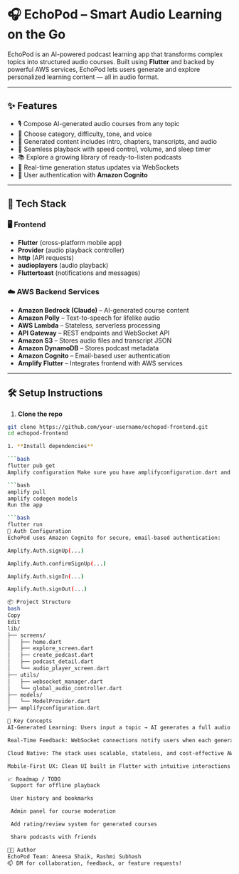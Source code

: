 # 🎧 EchoPod – Smart Audio Learning on the Go

EchoPod is an AI-powered podcast learning app that transforms complex topics into structured audio courses. Built using **Flutter** and backed by powerful AWS services, EchoPod lets users generate and explore personalized learning content — all in audio format.

---

## ✨ Features

- 🎙️ Compose AI-generated audio courses from any topic
- 🧠 Choose category, difficulty, tone, and voice
- 📝 Generated content includes intro, chapters, transcripts, and audio
- 🔁 Seamless playback with speed control, volume, and sleep timer
- 📚 Explore a growing library of ready-to-listen podcasts
- 💬 Real-time generation status updates via WebSockets
- 🔐 User authentication with **Amazon Cognito**

---

## 🚀 Tech Stack

### 🖥️ Frontend
- **Flutter** (cross-platform mobile app)
- **Provider** (audio playback controller)
- **http** (API requests)
- **audioplayers** (audio playback)
- **Fluttertoast** (notifications and messages)

### ☁️ AWS Backend Services
- **Amazon Bedrock (Claude)** – AI-generated course content
- **Amazon Polly** – Text-to-speech for lifelike audio
- **AWS Lambda** – Stateless, serverless processing
- **API Gateway** – REST endpoints and WebSocket API
- **Amazon S3** – Stores audio files and transcript JSON
- **Amazon DynamoDB** – Stores podcast metadata
- **Amazon Cognito** – Email-based user authentication
- **Amplify Flutter** – Integrates frontend with AWS services

---

## 🛠️ Setup Instructions

1. **Clone the repo**
```bash
git clone https://github.com/your-username/echopod-frontend.git
cd echopod-frontend

1. **Install dependencies**

```bash
flutter pub get
Amplify configuration Make sure you have amplifyconfiguration.dart and models generated:

```bash
amplify pull
amplify codegen models
Run the app

```bash
flutter run
🔐 Auth Configuration
EchoPod uses Amazon Cognito for secure, email-based authentication:

Amplify.Auth.signUp(...)

Amplify.Auth.confirmSignUp(...)

Amplify.Auth.signIn(...)

Amplify.Auth.signOut(...)

📦 Project Structure
bash
Copy
Edit
lib/
├── screens/
│   ├── home.dart
│   ├── explore_screen.dart
│   ├── create_podcast.dart
│   ├── podcast_detail.dart
│   └── audio_player_screen.dart
├── utils/
│   ├── websocket_manager.dart
│   └── global_audio_controller.dart
├── models/
│   └── ModelProvider.dart
├── amplifyconfiguration.dart

🧠 Key Concepts
AI-Generated Learning: Users input a topic → AI generates a full audio curriculum using Claude and Polly.

Real-Time Feedback: WebSocket connections notify users when each generation stage completes.

Cloud Native: The stack uses scalable, stateless, and cost-effective AWS services.

Mobile-First UX: Clean UI built in Flutter with intuitive interactions and minimal navigation.

📈 Roadmap / TODO
 Support for offline playback

 User history and bookmarks

 Admin panel for course moderation

 Add rating/review system for generated courses

 Share podcasts with friends

👨‍💻 Author
EchoPod Team: Aneesa Shaik, Rashmi Subhash
📫 DM for collaboration, feedback, or feature requests!

